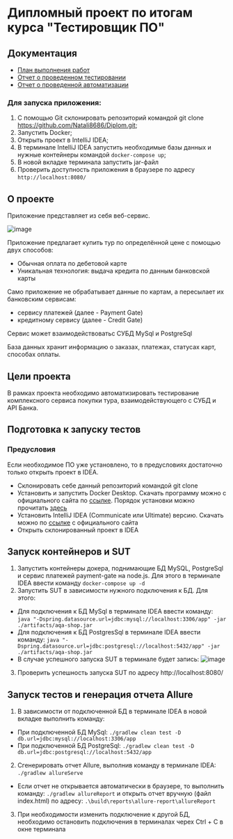 # Дипломный проект по итогам курса "Тестировщик ПО"

## Документация

* [План выполнения работ](https://github.com/Natali8686/Diplom/blob/master/Docs/Plan.md)
* [Отчет о проведенном тестировании](https://github.com/Natali8686/Diplom/blob/master/Docs/Report.md)
* [Отчет о проведенной автоматизации](https://github.com/Natali8686/Diplom/blob/master/Docs/Summary.md)

### Для запуска приложения:

1. С помощью Git cклонировать репозиторий командой git clone https://github.com/Natali8686/Diplom.git;
2. Запустить Docker;
3. Открыть проект в IntelliJ IDEA;
4. В терминале IntelliJ IDEA запустить необходимые базы данных и нужные контейнеры командой `docker-compose up`;
5. В новой вкладке терминала запустить jar-файл
6. Проверить доступность приложения в браузере по адресу 
   `http://localhost:8080/`


## О проекте
Приложение представляет из себя веб-сервис.

![image](https://user-images.githubusercontent.com/97331580/192088410-3df39e3e-a875-4114-80bb-9048515ee215.png)

Приложение предлагает купить тур по определённой цене с помощью двух способов:

* Обычная оплата по дебетовой карте
* Уникальная технология: выдача кредита по данным банковской карты

Само приложение не обрабатывает данные по картам, а пересылает их банковским сервисам:

* сервису платежей (далее - Payment Gate)
* кредитному сервису (далее - Credit Gate)

Сервис может взаимодействоватьс СУБД  MySql и PostgreSql

База данных хранит информацию о заказах, платежах, статусах карт, способах оплаты.

## Цели проекта

В рамках проекта необходимо автоматизировать тестирование комплексного сервиса покупки тура, взаимодействующего с СУБД и API Банка.

## Подготовка к запуску тестов

### Предусловия

Если необходимое ПО уже установлено, то в предусловиях достаточно только открыть проект в IDEA.

* Склонировать себе данный репозиторий командой git clone
* Установить и запустить Docker Desktop. Скачать программу можно с официального сайта по [ссылке](https://docs.docker.com/desktop/install/windows-install/). Порядок установки можно прочитать [здесь](https://github.com/netology-code/aqa-homeworks/blob/master/docker/installation.md)
* Установить IntelliJ IDEA (Communicate или Ultimate) версию. Скачать можно по [ссылке](https://www.jetbrains.com/ru-ru/idea/download/#section=windows) с официального сайта
* Открыть склонированный проект в IDEA

## Запуск контейнеров и SUT
1. Запустить контейнеры докера, поднимающие БД MySQL, PostgreSql и сервис платежей payment-gate на node.js. Для этого в терминале IDEA ввести команду ```docker-compose up -d```
2. Запустить SUT в зависимости нужного подключения к БД. Для этого:
* Для подключения к БД MySql в терминале IDEA ввести команду: ```java "-Dspring.datasource.url=jdbc:mysql://localhost:3306/app" -jar ./artifacts/aqa-shop.jar```
* Для подключения к БД PostgresSql в терминале IDEA ввести команду: ```java "-Dspring.datasource.url=jdbc:postgresql://localhost:5432/app" -jar ./artifacts/aqa-shop.jar```
* В случае успешного запуска SUT в терминале будет запись: ![image](https://user-images.githubusercontent.com/97331580/192088435-83a36a94-4054-4bb2-810d-593f4f016fc5.png)
3. Проверить успешность запуска SUT по адресу http://localhost:8080/

## Запуск тестов и генерация отчета Allure

1. В зависимости от подключенной БД в терминале IDEA в новой вкладке выполнить команду:
* При подключенной БД MySql: ```./gradlew clean test -D db.url=jdbc:mysql://localhost:3306/app```
* При подключенной БД PostgreSql: ```./gradlew clean test -D db.url=jdbc:postgresql://localhost:5432/app```
2. Сгенерировать отчет Allure, выполнив команду в терминале IDEA: ```./gradlew allureServe```
* Если отчет не открывается автоматически в браузере, то выполнить команду: ```./gradlew allureReport``` и открыть отчет вручную (файл index.html) по адресу: ```.\build\reports\allure-report\allureReport```
3. При необходимости изменить подключение к другой БД, необходимо остановить подключения в терминалах черех Ctrl + C в окне терминала
